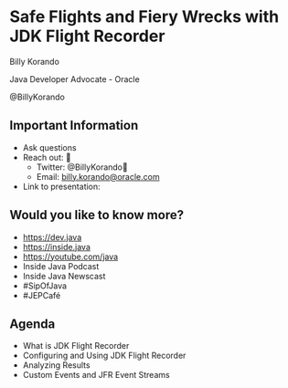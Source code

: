 # Safe Flights and Fiery Wrecks with JDK Flight Recorder
Billy Korando

Java Developer Advocate - Oracle

@BillyKorando
>>
## Important Information

* Ask questions
* Reach out:  
    * Twitter: @BillyKorando 
    * Email: billy.korando@oracle.com
* Link to presentation:  
>>
## Would you like to know more?

* https://dev.java
* https://inside.java
* https://youtube.com/java 
* Inside Java Podcast
* Inside Java Newscast
* #SipOfJava
* #JEPCafé
>>
## Agenda
* What is JDK Flight Recorder
* Configuring and Using JDK Flight Recorder
* Analyzing Results
* Custom Events and JFR Event Streams




